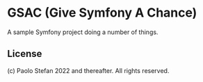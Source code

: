 # GSAC (Give Symfony A Chance)

A sample Symfony project doing a number of things.

## License

(c) Paolo Stefan 2022 and thereafter. All rights reserved.
